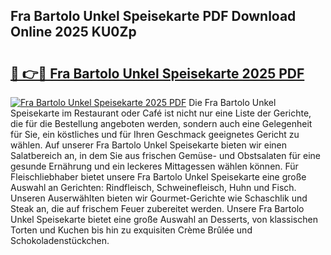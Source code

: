 ## Fra Bartolo Unkel Speisekarte PDF Download Online 2025 KU0Zp

# <h2><a href="http://gc5e06j.nevu.top/?p=Fra+Bartolo+Unkel+Speisekarte">🔗 👉🔴 Fra Bartolo Unkel Speisekarte 2025 PDF</a></h2>

[![Fra Bartolo Unkel Speisekarte 2025 PDF](https://i.imgur.com/dBaPXMq.png)](http://gc5e06j.nevu.top/?p=Fra+Bartolo+Unkel+Speisekarte)
Die Fra Bartolo Unkel Speisekarte im Restaurant oder Café ist nicht nur eine Liste der Gerichte, die für die Bestellung angeboten werden, sondern auch eine Gelegenheit für Sie, ein köstliches und für Ihren Geschmack geeignetes Gericht zu wählen. Auf unserer Fra Bartolo Unkel Speisekarte bieten wir einen Salatbereich an, in dem Sie aus frischen Gemüse- und Obstsalaten für eine gesunde Ernährung und ein leckeres Mittagessen wählen können. Für Fleischliebhaber bietet unsere Fra Bartolo Unkel Speisekarte eine große Auswahl an Gerichten: Rindfleisch, Schweinefleisch, Huhn und Fisch. Unseren Auserwählten bieten wir Gourmet-Gerichte wie Schaschlik und Steak an, die auf frischem Feuer zubereitet werden. Unsere Fra Bartolo Unkel Speisekarte bietet eine große Auswahl an Desserts, von klassischen Torten und Kuchen bis hin zu exquisiten Crème Brûlée und Schokoladenstückchen.
